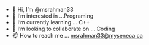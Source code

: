 - 👋 Hi, I’m @msrahman33
- 👀 I’m interested in ...Programing
- 🌱 I’m currently learning ... C++
- 💞️ I’m looking to collaborate on ... Coding
- 📫 How to reach me ... msrahman33@myseneca.ca

<!---
msrahman33/msrahman33 is a ✨ special ✨ repository because its `README.md` (this file) appears on your GitHub profile.
You can click the Preview link to take a look at your changes.
--->
